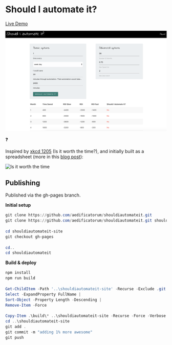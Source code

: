 # Should I automate it?

[Live Demo](https://aedificatorum.github.io/shouldiautomateit/)

![Screenshot](/screenshot1.png)

:question:

Inspired by [xkcd 1205] (Is it worth the time?), and initially built as a spreadsheet (more in this [blog post][excel blog post]):

![Is it worth the time](https://imgs.xkcd.com/comics/is_it_worth_the_time.png)

## Publishing
Published via the gh-pages branch.

**Initial setup**
```powershell
git clone https://github.com/aedificatorum/shouldiautomateit.git
git clone https://github.com/aedificatorum/shouldiautomateit.git shouldiautomateit-site

cd shouldiautomateit-site
git checkout gh-pages

cd..
cd shouldiautomateit
```

**Build & deploy**
```powershell
npm install
npm run build

Get-ChildItem -Path '..\shouldiautomateit-site' -Recurse -Exclude .git |
Select -ExpandProperty FullName |
Sort-Object -Property Length -Descending |
Remove-Item -Force

Copy-Item .\build\* ..\shouldiautomateit-site -Recurse -Force -Verbose
cd ..\shouldiautomateit-site
git add .
git commit -m "adding 1% more awesome"
git push
```

[xkcd 1205]: https://xkcd.com/1205/
[excel blog post]: https://tjaddison.com/blog/2019/04/should-i-automate-it/
